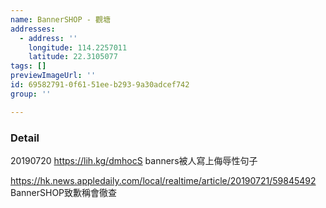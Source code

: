 ```yaml
---
name: BannerSHOP - 觀塘
addresses:
  - address: ''
    longitude: 114.2257011
    latitude: 22.3105077
tags: []
previewImageUrl: ''
id: 69582791-0f61-51ee-b293-9a30adcef742
group: ''

---
```

### Detail
20190720
https://lih.kg/dmhocS
banners被人寫上侮辱性句子

https://hk.news.appledaily.com/local/realtime/article/20190721/59845492
BannerSHOP致歉稱會徹查

